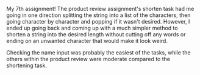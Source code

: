 My 7th assignment! The product review assignment's shorten task had me going in one direction splitting the string into a list of the characters, then going character by character and popping if it wasn't desired. However, I ended up going back and coming up with a much simpler method to shorten a string into the desired length without cutting off any words or ending on an unwanted character that would make it look weird. 

Checking the name input was probably the easiest of the tasks, while the others within the product review were moderate compared to the shortening task. 
